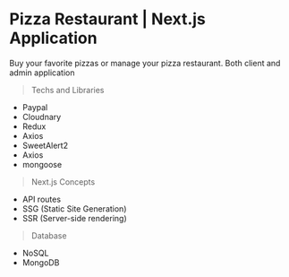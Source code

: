 # Pizza Restaurant | Next.js Application

Buy your favorite pizzas or manage your pizza restaurant. Both client and admin application 

> Techs and Libraries
  - Paypal
  - Cloudnary
  - Redux
  - Axios
  - SweetAlert2
  - Axios
  - mongoose

> Next.js Concepts
  - API routes
  - SSG (Static Site Generation)
  - SSR (Server-side rendering)

> Database 
  - NoSQL 
  - MongoDB